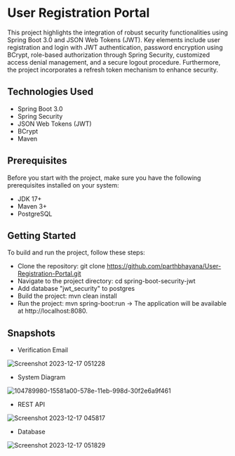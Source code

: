 
# User Registration Portal

This project highlights the integration of robust security functionalities using Spring Boot 3.0 and JSON Web Tokens (JWT). Key elements include user registration and login with JWT authentication, password encryption using BCrypt, role-based authorization through Spring Security, customized access denial management, and a secure logout procedure. Furthermore, the project incorporates a refresh token mechanism to enhance security.


## Technologies Used

- Spring Boot 3.0
- Spring Security
- JSON Web Tokens (JWT)
- BCrypt
- Maven
## Prerequisites

Before you start with the project, make sure you have the following prerequisites installed on your system:

- JDK 17+
- Maven 3+
- PostgreSQL
## Getting Started

To build and run the project, follow these steps:

- Clone the repository: git clone https://github.com/parthbhayana/User-Registration-Portal.git
- Navigate to the project directory: cd spring-boot-security-jwt
- Add database "jwt_security" to postgres
- Build the project: mvn clean install
- Run the project: mvn spring-boot:run
-> The application will be available at http://localhost:8080.
## Snapshots

- Verification Email

![Screenshot 2023-12-17 051228](https://github.com/parthbhayana/User-Registration-Portal/assets/110731373/516e4f3f-cad4-4b8b-8529-904da441ffdc)

- System Diagram

![104789980-15581a00-578e-11eb-998d-30f2e6a9f461](https://github.com/parthbhayana/User-Registration-Portal/assets/110731373/4986f4ce-427b-4179-97ee-ef292a0cc1b2)

- REST API

![Screenshot 2023-12-17 045817](https://github.com/parthbhayana/User-Registration-Portal/assets/110731373/25dd3731-6713-4f56-8ac6-4bf95c5e1f7f)

- Database 

![Screenshot 2023-12-17 051829](https://github.com/parthbhayana/User-Registration-Portal/assets/110731373/7095c5e1-9867-4b80-85aa-41121e34eac4)

